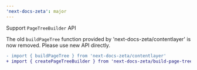 ```yaml
---
'next-docs-zeta': major
---
```


Support `PageTreeBuilder` API

The old `buildPageTree` function provided by 'next-docs-zeta/contentlayer' is now removed. Please use new API directly.

```diff
- import { buildPageTree } from 'next-docs-zeta/contentlayer'
+ import { createPageTreeBuilder } from 'next-docs-zeta/build-page-tree'
```